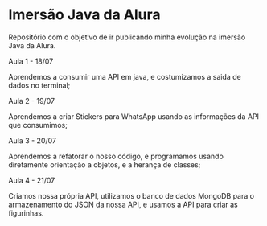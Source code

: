 # Imersão Java da Alura
Repositório com o objetivo de ir publicando minha evolução na imersão Java da Alura.

Aula 1 - 18/07 

Aprendemos a consumir uma API em java, e costumizamos a saida de dados no terminal;

Aula 2 - 19/07 

Aprendemos a criar Stickers para WhatsApp usando as informações da API que consumimos;

Aula 3 - 20/07

Aprendemos a refatorar o nosso código, e programamos usando diretamente orientação a objetos, e a herança de classes;

Aula 4 - 21/07

Criamos nossa própria API, utilizamos o banco de dados MongoDB para o armazenamento do JSON da nossa API, e usamos a API para criar as figurinhas.
